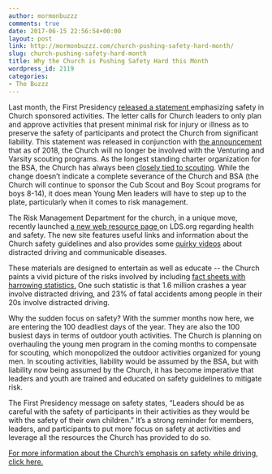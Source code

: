 ```yaml
---
author: mormonbuzzz
comments: true
date: 2017-06-15 22:56:54+00:00
layout: post
link: http://mormonbuzzz.com/church-pushing-safety-hard-month/
slug: church-pushing-safety-hard-month
title: Why the Church is Pushing Safety Hard this Month
wordpress_id: 2119
categories:
- The Buzzz
---
```


Last month, the First Presidency [released a statement ](https://www.lds.org/callings/church-safety-and-health/first-presidency-letter?lang=eng)emphasizing safety in Church sponsored activities. The letter calls for Church leaders to only plan and approve activities that present minimal risk for injury or illness as to preserve the safety of participants and protect the Church from significant liability. This statement was released in conjunction with [the announcement ](https://www.lds.org/bc/content/shared/content/english/pdf/callings/young-men/14920_000_letter.pdf?lang=eng)that as of 2018, the Church will no longer be involved with the Venturing and Varsity scouting programs. As the longest standing charter organization for the BSA, the Church has always been [closely tied to scouting](http://mormonbuzzz.com/the-church-wasnt-prepared-to-leave-behind-scouting/). While the change doesn’t indicate a complete severance of the Church and BSA (the Church will continue to sponsor the Cub Scout and Boy Scout programs for boys 8-14), it does mean Young Men leaders will have to step up to the plate, particularly when it comes to risk management. 

The Risk Management Department for the church, in a unique move, recently launched [a new web resource page ](https://www.lds.org/callings/church-safety-and-health?lang=eng)on LDS.org regarding health and safety. The new site features useful links and information about the Church safety guidelines and also provides some [quirky videos](https://www.lds.org/callings/church-safety-and-health/training-and-video-resources?lang=eng) about distracted driving and communicable diseases.

These materials are designed to entertain as well as educate -- the Church paints a vivid picture of the risks involved by including [fact sheets with harrowing statistics.](https://www.lds.org/callings/church-safety-and-health/distracted-driving/by-the-numbers?lang=eng) One such statistic is that 1.6 million crashes a year involve distracted driving, and 23% of fatal accidents among people in their 20s involve distracted driving.

Why the sudden focus on safety? With the summer months now here, we are entering the 100 deadliest days of the year. They are also the 100 busiest days in terms of outdoor youth activities. The Church is planning on overhauling the young men program in the coming months to compensate for scouting, which monopolized the outdoor activities organized for young men. In scouting activities, liability would be assumed by the BSA, but with liability now being assumed by the Church, it has become imperative that leaders and youth are trained and educated on safety guidelines to mitigate risk.

The First Presidency message on safety states, “Leaders should be as careful with the safety of participants in their activities as they would be with the safety of their own children.” It’s a strong reminder for members, leaders, and participants to put more focus on safety at activities and leverage all the resources the Church has provided to do so.

[For more information about the Church’s emphasis on safety while driving, click here.](https://www.lds.org/callings/church-safety-and-health/distracted-driving?lang=eng)
